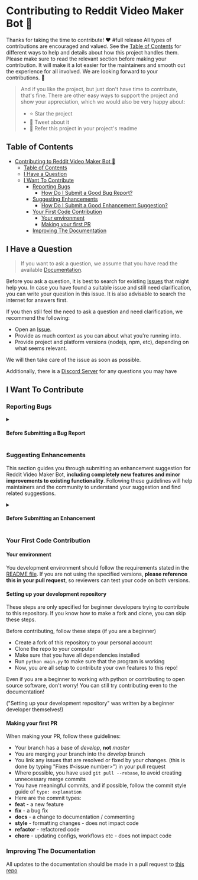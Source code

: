 
# Contributing to Reddit Video Maker Bot 🎥

Thanks for taking the time to contribute! ❤️
#full release
All types of contributions are encouraged and valued. See the [Table of Contents](#table-of-contents) for different ways to help and details about how this project handles them. Please make sure to read the relevant section before making your contribution. It will make it a lot easier for the maintainers and smooth out the experience for all involved. We are looking forward to your contributions. 🎉

> And if you like the project, but just don't have time to contribute, that's fine. There are other easy ways to support the project and show your appreciation, which we would also be very happy about:
>
> - ⭐ Star the project
> - 📣 Tweet about it
> - 🌲 Refer this project in your project's readme

## Table of Contents

- [Contributing to Reddit Video Maker Bot 🎥](#contributing-to-reddit-video-maker-bot-)
  - [Table of Contents](#table-of-contents)
  - [I Have a Question](#i-have-a-question)
  - [I Want To Contribute](#i-want-to-contribute)
    - [Reporting Bugs](#reporting-bugs)
      - [How Do I Submit a Good Bug Report?](#how-do-i-submit-a-good-bug-report)
    - [Suggesting Enhancements](#suggesting-enhancements)
      - [How Do I Submit a Good Enhancement Suggestion?](#how-do-i-submit-a-good-enhancement-suggestion)
    - [Your First Code Contribution](#your-first-code-contribution)
      - [Your environment](#your-environment)
      - [Making your first PR](#making-your-first-pr)
    - [Improving The Documentation](#improving-the-documentation)

## I Have a Question

> If you want to ask a question, we assume that you have read the available [Documentation](https://reddit-video-maker-bot.netlify.app/).

Before you ask a question, it is best to search for existing [Issues](https://github.com/elebumm/RedditVideoMakerBot/issues) that might help you. In case you have found a suitable issue and still need clarification, you can write your question in this issue. It is also advisable to search the internet for answers first.

If you then still feel the need to ask a question and need clarification, we recommend the following:

- Open an [Issue](https://github.com/elebumm/RedditVideoMakerBot/issues/new).
- Provide as much context as you can about what you're running into.
- Provide project and platform versions (nodejs, npm, etc), depending on what seems relevant.

We will then take care of the issue as soon as possible.

Additionally, there is a [Discord Server](https://discord.gg/swqtb7AsNQ) for any questions you may have

## I Want To Contribute

### Reporting Bugs

<details><summary><h4>Before Submitting a Bug Report</h4></summary>

A good bug report shouldn't leave others needing to chase you up for more information. Therefore, we ask you to investigate carefully, collect information and describe the issue in detail in your report. Please complete the following steps in advance to help us fix any potential bug as fast as possible.

- Make sure that you are using the latest version.
- Determine if your bug is really a bug and not an error on your side e.g., using incompatible environment components/versions (Make sure that you have read the [documentation](https://luka-hietala.gitbook.io/documentation-for-the-reddit-bot/). If you are looking for support, you might want to check [this section](#i-have-a-question)).
- To see if other users have experienced (and potentially already solved) the same issue you are having, check if there is not already a bug report existing for your bug or error in the [issues](https://github.com/elebumm/RedditVideoMakerBot/).
- Also make sure to search the internet (including Stack Overflow) to see if users outside of the GitHub community have discussed the issue - you probably aren't the first to get the error!
- Collect information about the bug:
  - Stack trace (Traceback) - preferably formatted in a code block.
  - OS, Platform and Version (Windows, Linux, macOS, x86, ARM)
  - Version of the interpreter, compiler, SDK, runtime environment, package manager, depending on what seems relevant.
  - Your input and the output
  - Is the issue reproducible? Does it exist in previous versions?

#### How Do I Submit a Good Bug Report?

We use GitHub issues to track bugs and errors. If you run into an issue with the project:

- Open an [Issue](https://github.com/elebumm/RedditVideoMakerBot/issues/new). (Since we can't be sure at this point whether it is a bug or not, we ask you not to talk about a bug yet and not to label the issue.)
- Explain the behavior you would expect and the actual behavior.
- Please provide as much context as possible and describe the _reproduction steps_ that someone else can follow to recreate the issue on their own. This usually includes your code. For good bug reports you should isolate the problem and create a reduced test case.
- Provide the information you collected in the previous section.

Once it's filed:

- The project team will label the issue accordingly.
- A team member will try to reproduce the issue with your provided steps. If there are no reproduction steps or no obvious way to reproduce the issue, the team will try to support you as best as they can, but you may not receive an instant.
- If the team discovers that this is an issue it will be marked `bug` or `error`, as well as possibly other tags relating to the nature of the error), and the issue will be left to be [implemented by someone](#your-first-code-contribution).
</details>

### Suggesting Enhancements

This section guides you through submitting an enhancement suggestion for Reddit Video Maker Bot, **including completely new features and minor improvements to existing functionality**. Following these guidelines will help maintainers and the community to understand your suggestion and find related suggestions.

<details><summary><h4>Before Submitting an Enhancement</h4></summary>

- Make sure that you are using the latest version.
- Read the [documentation](https://luka-hietala.gitbook.io/documentation-for-the-reddit-bot/) carefully and find out if the functionality is already covered, maybe by an individual configuration.
- Perform a [search](https://github.com/elebumm/RedditVideoMakerBot/issues) to see if the enhancement has already been suggested. If it has, add a comment to the existing issue instead of opening a new one.
- Find out whether your idea fits with the scope and aims of the project. It's up to you to make a strong case to convince the project's developers of the merits of this feature. Keep in mind that we want features that will be useful to the majority of our users and not just a small subset.

#### How Do I Submit a Good Enhancement Suggestion?

Enhancement suggestions are tracked as [GitHub issues](https://github.com/elebumm/RedditVideoMakerBot/issues).

- Use a **clear and descriptive title** for the issue to identify the suggestion.
- Provide a **step-by-step description of the suggested enhancement** in as many details as possible.
- **Describe the current behavior** and **explain which behavior you expected to see instead** and why. At this point you can also tell which alternatives do not work for you.
- You may want to **include screenshots and animated GIFs** which help you demonstrate the steps or point out the part which the suggestion is related to. You can use [this tool](https://www.cockos.com/licecap/) to record GIFs on macOS and Windows, and [this tool](https://github.com/colinkeenan/silentcast) or [this tool](https://github.com/GNOME/byzanz) on Linux. <!-- this should only be included if the project has a GUI -->
- **Explain why this enhancement would be useful** to most users. You may also want to point out the other projects that solved it better and which could serve as inspiration.

</details>

### Your First Code Contribution

#### Your environment

You development environment should follow the requirements stated in the [README file](README.md). If you are not using the specified versions, **please reference this in your pull request**, so reviewers can test your code on both versions.

#### Setting up your development repository

These steps are only specified for beginner developers trying to contribute to this repository.
If you know how to make a fork and clone, you can skip these steps.

Before contributing, follow these steps (if you are a beginner)

- Create a fork of this repository to your personal account
- Clone the repo to your computer
- Make sure that you have all dependencies installed
- Run `python main.py` to make sure that the program is working
- Now, you are all setup to contribute your own features to this repo!

Even if you are a beginner to working with python or contributing to open source software,
don't worry! You can still try contributing even to the documentation!

("Setting up your development repository" was written by a beginner developer themselves!)


#### Making your first PR

When making your PR, follow these guidelines:

- Your branch has a base of _develop_, **not** _master_
- You are merging your branch into the _develop_ branch
- You link any issues that are resolved or fixed by your changes. (this is done by typing "Fixes #\<issue number\>") in your pull request
- Where possible, you have used `git pull --rebase`, to avoid creating unnecessary merge commits
- You have meaningful commits, and if possible, follow the commit style guide of `type: explanation`
- Here are the commit types:
 - **feat** - a new feature
 - **fix** - a bug fix
 - **docs** - a change to documentation / commenting
 - **style** - formatting changes - does not impact code
 - **refactor** - refactored code
 - **chore** - updating configs, workflows etc - does not impact code

### Improving The Documentation

All updates to the documentation should be made in a pull request to [this repo](https://github.com/LukaHietala/RedditVideoMakerBot-website)
